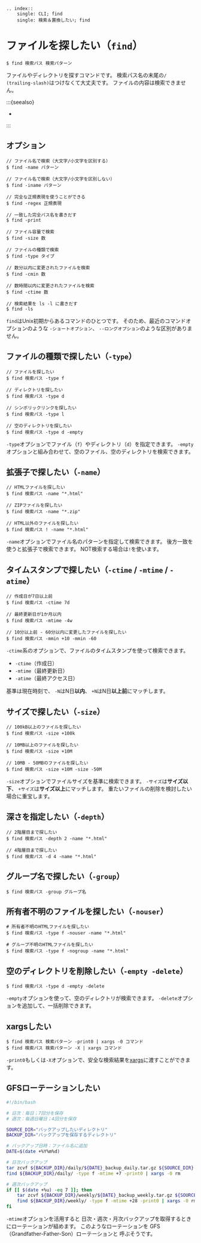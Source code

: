 ```{eval-rst}
.. index::
    single: CLI; find
    single: 検索＆置換したい; find
```

# ファイルを探したい（``find``）

```console
$ find 検索パス 検索パターン
```

ファイルやディレクトリを探すコマンドです。
検索パス名の末尾の``/ (trailing-slash)``はつけなくて大丈夫です。
ファイルの内容は検索できません。

:::{seealso}

- [](./command-fd.md)

:::

## オプション

```console
// ファイル名で検索（大文字/小文字を区別する）
$ find -name パターン

// ファイル名で検索（大文字/小文字を区別しない）
$ find -iname パターン

// 完全な正規表現を使うことができる
$ find -regex 正規表現

// 一致した完全パス名を書きだす
$ find -print

// ファイル容量で検索
$ find -size 数

// ファイルの種類で検索
$ find -type タイプ

// 数分以内に変更されたファイルを検索
$ find -cmin 数

// 数時間以内に変更されたファイルを検索
$ find -ctime 数

// 検索結果を ls -l に書きだす
$ find -ls
```

`find`はUnix初期からあるコマンドのひとつです。
そのため、最近のコマンドオプションのような
`-ショートオプション`、
`--ロングオプション`のような区別がありません。

## ファイルの種類で探したい（``-type``）

```console
// ファイルを探したい
$ find 検索パス -type f

// ディレクトリを探したい
$ find 検索パス -type d

// シンボリックリンクを探したい
$ find 検索パス -type l

// 空のディレクトリを探したい
$ find 検索パス -type d -empty
```

`-type`オプションでファイル（`f`）やディレクトリ（`d`）を指定できます。
`-empty`オプションと組み合わせて、空のファイル、空のディレクトリを検索できます。

## 拡張子で探したい（``-name``）

```console
// HTMLファイルを探したい
$ find 検索パス -name "*.html"

// ZIPファイルを探したい
$ find 検索パス -name "*.zip"

// HTML以外のファイルを探したい
$ find 検索パス ! -name "*.html"
```

`-name`オプションでファイル名のパターンを指定して検索できます。
後方一致を使うと拡張子で検索できます。
NOT検索する場合は`!`を使います。

## タイムスタンプで探したい（`-ctime` / `-mtime` / `-atime`）

```console
// 作成日が7日以上前
$ find 検索パス -ctime 7d

// 最終更新日が1か月以内
$ find 検索パス -mtime -4w

// 10分以上前 - 60分以内に変更したファイルを探したい
$ find 検索パス -mmin +10 -mmin -60
```

`-ctime`系のオプションで、ファイルのタイムスタンプを使って検索できます。

- `-ctime`（作成日）
- `-mtime`（最終更新日）
- `-atime`（最終アクセス日）

基準は現在時刻で、
`-N`はN日**以内**、
`+N`はN日**以上前**にマッチします。

## サイズで探したい（``-size``）

```console
// 100kB以上のファイルを探したい
$ find 検索パス -size +100k

// 10MB以上のファイルを探したい
$ find 検索パス -size +10M

// 10MB - 50MBのファイルを探したい
$ find 検索パス -size +10M -size -50M
```

`-size`オプションでファイルサイズを基準に検索できます。
`-サイズ`は**サイズ以下**、
`+サイズ`は**サイズ以上**にマッチします。
重たいファイルの削除を検討したい場合に重宝します。

## 深さを指定したい（``-depth``）

```console
// 2階層目まで探したい
$ find 検索パス -depth 2 -name "*.html"

// 4階層目まで探したい
$ find 検索パス -d 4 -name "*.html"
```

## グループ名で探したい（``-group``）

```console
$ find 検索パス -group グループ名
```

## 所有者不明のファイルを探したい（``-nouser``）

```console
# 所有者不明のHTMLファイルを探したい
$ find 検索パス -type f -nouser -name "*.html"

# グループ不明のHTMLファイルを探したい
$ find 検索パス -type f -nogroup -name "*.html"
```

## 空のディレクトリを削除したい（``-empty -delete``）

```console
$ find 検索パス -type d -empty -delete
```

``-empty``オプションを使って、空のディレクトリが検索できます。
``-delete``オプションを追加して、一括削除できます。

## xargsしたい

```console
$ find 検索パス 検索パターン -print0 | xargs -0 コマンド
$ find 検索パス 検索パターン -X | xargs コマンド
```

`-print0`もしくは`-X`オプションで、安全な検索結果を[xargs](./command-xargs.md)に渡すことができます。

## GFSローテーションしたい

```bash
#!/bin/bash

# 日次：毎日；7回分を保存
# 週次：毎週日曜日；4回分を保存

SOURCE_DIR="バックアップしたいディレクトリ"
BACKUP_DIR="バックアップを保存するディレクトリ"

# バックアップ日時：ファイル名に追加
DATE=$(date +%Y%m%d)

# 日次バックアップ
tar zcvf ${BACKUP_DIR}/daily/${DATE}_backup_daily.tar.gz ${SOURCE_DIR}
find ${BACKUP_DIR}/daily/ -type f -mtime +7 -print0 | xargs -0 rm

# 週次バックアップ
if [[ $(date +%u) -eq 7 ]]; then
    tar zcvf ${BACKUP_DIR}/weekly/${DATE}_backup_weekly.tar.gz ${SOURCE_DIR}
    find ${BACKUP_DIR}/weekly/ -type f -mtime +28 -print0 | xargs -0 rm
fi
```

`-mtime`オプションを活用すると
日次・週次・月次バックアップを取得するときにローテーションが組めます。
このようなローテーションを
GFS（Grandfather-Father-Son）ローテーションと
呼ぶそうです。
